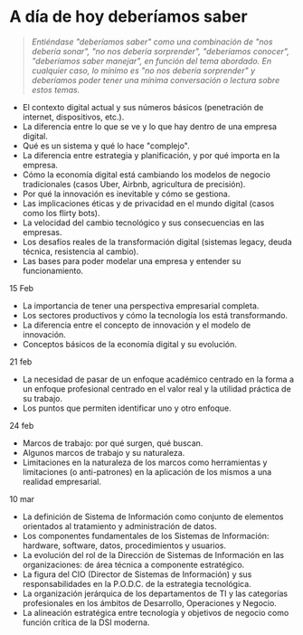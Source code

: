# A día de hoy deberíamos saber

> *Entiéndase "deberíamos saber" como una combinación de "nos debería sonar", "no nos debería sorprender", "deberíamos conocer", "deberíamos saber manejar", en función del tema abordado. En cualquier caso, lo mínimo es "no nos debería sorprender" y deberíamos poder tener una mínima conversación o lectura sobre estos temas.*

- El contexto digital actual y sus números básicos (penetración de internet, dispositivos, etc.).
- La diferencia entre lo que se ve y lo que hay dentro de una empresa digital.
- Qué es un sistema y qué lo hace "complejo".
- La diferencia entre estrategia y planificación, y por qué importa en la empresa.
- Cómo la economía digital está cambiando los modelos de negocio tradicionales (casos Uber, Airbnb, agricultura de precisión).
- Por qué la innovación es inevitable y cómo se gestiona.
- Las implicaciones éticas y de privacidad en el mundo digital (casos como los flirty bots).
- La velocidad del cambio tecnológico y sus consecuencias en las empresas.
- Los desafíos reales de la transformación digital (sistemas legacy, deuda técnica, resistencia al cambio).
- Las bases para poder modelar una empresa y entender su funcionamiento.

15 Feb

- La importancia de tener una perspectiva empresarial completa.
- Los sectores productivos y cómo la tecnología los está transformando.
- La diferencia entre el concepto de innovación y el modelo de innovación.
- Conceptos básicos de la economía digital y su evolución.

21 feb

- La necesidad de pasar de un enfoque académico centrado en la forma a un enfoque profesional centrado en el valor real y la utilidad práctica de su trabajo.
- Los puntos que permiten identificar uno y otro enfoque.

24 feb

- Marcos de trabajo: por qué surgen, qué buscan.
- Algunos marcos de trabajo y su naturaleza.
- Limitaciones en la naturaleza de los marcos como herramientas y limitaciones (o anti-patrones) en la aplicación de los mismos a una realidad empresarial.

10 mar

- La definición de Sistema de Información como conjunto de elementos orientados al tratamiento y administración de datos.
- Los componentes fundamentales de los Sistemas de Información: hardware, software, datos, procedimientos y usuarios.
- La evolución del rol de la Dirección de Sistemas de Información en las organizaciones: de área técnica a componente estratégico.
- La figura del CIO (Director de Sistemas de Información) y sus responsabilidades en la P.O.D.C. de la estrategia tecnológica.
- La organización jerárquica de los departamentos de TI y las categorías profesionales en los ámbitos de Desarrollo, Operaciones y Negocio.
- La alineación estratégica entre tecnología y objetivos de negocio como función crítica de la DSI moderna.
